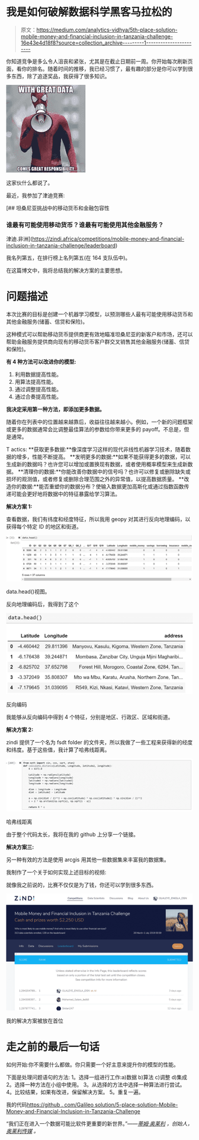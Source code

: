# 我是如何破解数据科学黑客马拉松的

> 原文：<https://medium.com/analytics-vidhya/5th-place-solution-mobile-money-and-financial-inclusion-in-tanzania-challenge-16e43e4d18f8?source=collection_archive---------1----------------------->

你知道竞争是多么令人沮丧和紧张，尤其是在截止日期前一周。你开始每次刷新页面，看你的排名。随着时间的推移，我已经习惯了，最有趣的部分是你可以学到很多东西，除了追逐奖品，我获得了很多知识。

![](img/9468aee58ff7a8b7b5cfb892986c8b9b.png)

这家伙什么都说了。

最近，我参加了津迪竞赛:

[](https://zindi.africa/competitions/mobile-money-and-financial-inclusion-in-tanzania-challenge/leaderboard) [## 坦桑尼亚挑战中的移动货币和金融包容性

### 谁最有可能使用移动货币？谁最有可能使用其他金融服务？

津迪.非洲](https://zindi.africa/competitions/mobile-money-and-financial-inclusion-in-tanzania-challenge/leaderboard) 

我名列第五，在排行榜上名列第五(在 164 支队伍中)。

在这篇博文中，我将总结我的解决方案的主要思想。

# 问题描述

本次比赛的目标是创建一个机器学习模型，以预测哪些人最有可能使用移动货币和其他金融服务(储蓄、信贷和保险)。

这种模式可以帮助移动货币提供商更有效地瞄准坦桑尼亚的新客户和市场，还可以帮助金融服务提供商向现有的移动货币客户群交叉销售其他金融服务(储蓄、信贷和保险)。

**有 4 种方法可以改进你的模型:**

1.  利用数据提高性能。
2.  用算法提高性能。
3.  通过调整提高性能。
4.  通过合奏提高性能。

**我决定采用第一种方法，即添加更多数据。**

随着你在列表中的位置越来越靠后，收益往往越来越小。例如，一个新的问题框架或更多的数据通常会比调整最佳算法的参数给你带来更多的 payoﬀ。不总是，但是通常。

T actics:
**获取更多数据:**像深度学习这样的现代非线性机器学习技术，随着数据的增多，性能不断提高。
**发明更多的数据:**如果不能获得更多的数据，可以生成新的数据吗？也许您可以增加或置换现有数据，或者使用概率模型来生成新数据。
**清理你的数据:**你能改善你数据中的信号吗？也许可以修复或删除缺失或损坏的观测值，或者修复或删除合理范围之外的异常值，以提高数据质量。
**改造你的数据:**能否重塑你的数据分布？使输入数据更加高斯化或通过指数函数传递可能会更好地将数据中的特征暴露给学习算法。

**解决方案 1:**

查看数据，我们有纬度和经度特征，所以我用 geopy 对其进行反向地理编码，以获得每个特定 ID 的地区和街道。

![](img/fc74d071e2af2f6801d262fe1948005a.png)

data.head()视图。

反向地理编码后，我得到了这个

![](img/4be3a3a7914ce43587f429c0574d84e4.png)

反向编码

我能够从反向编码中得到 4 个特征，分别是地区、行政区、区域和街道。

**解决方案 2:**

zindi 提供了一个名为 fsdt folder 的文件夹，所以我做了一些工程来获得新的经度和纬度。基于这些值，我计算了哈弗线距离。

![](img/2972dbf1125a0431125ce84732397436.png)

哈弗线距离

由于整个代码太长，我将在我的 github 上分享一个链接。

**解决方案三:**

另一种有效的方法是使用 arcgis 用其他一些数据集来丰富我的数据集。

我制作了一个关于如何实现上述目标的视频:

就像我之前说的，比赛不仅仅是为了钱，你还可以学到很多东西。

![](img/0c771560733f91ddd69353ef98840e26.png)

我的解决方案被放在首位

# **走之前的最后一句话**

如何开始:你不需要什么都做。你只需要一个好主意来提升你的模型的性能。

下面是处理问题语句的方法:
1。选择一组进行工作:a)数据 b)算法 c)调整 d)集成
2。选择一种方法在小组中使用。
3。从选择的方法中选择一种算法进行尝试。
4。比较结果，如果有改进，保留解决方案。
5。重复一遍。

我的代码[https://github . com/Galileo solution/5-place-solution-Mobile-Money-and-Financial-Inclusion-in-Tanzania-Challenge](https://github.com/galileoSolution/5th-place-solution-Mobile-Money-and-Financial-Inclusion-in-Tanzania-Challenge)

“我们正在进入一个数据可能比软件更重要的新世界。”——[*蒂姆·奥莱利*](https://www.oreilly.com/tim/) *，创始人，* [*奥莱利传媒*](https://www.oreilly.com/) *。*